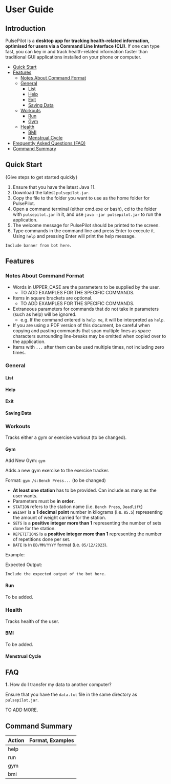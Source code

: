 # User Guide

## Introduction

PulsePilot is a **desktop app for tracking health-related information, optimised for users via a Command Line Interface (CLI)**. If one can type fast, you can key in and track health-related information faster than traditional GUI applications installed on your phone or computer.

* [Quick Start](#quick-start)
* [Features](#features)
    - [Notes About Command Format](#notes-about-command-format)
    - [General](#general)
      - [List](#list)
      - [Help](#help)
      - [Exit](#exit)
      - [Saving Data](#saving-data)
    - [Workouts](#workouts)
      - [Run](#run)
      - [Gym](#gym)
    - [Health](#health)
      - [BMI](#bmi)
      - [Menstrual Cycle](#menstrual-cycle)
* [Frequently Asked Questions (FAQ)](#faq)
* [Command Summary](#command-summary)

## Quick Start

{Give steps to get started quickly}

1. Ensure that you have the latest Java 11.
2. Download the latest `pulsepilot.jar`.
3. Copy the file to the folder you want to use as the home folder for PulsePilot.
4. Open a command terminal (either cmd.exe or bash), cd to the folder with `pulsepilot.jar` in it, and use `java -jar pulsepilot.jar` to run the application.
5. The welcome message for PulsePilot should be printed to the screen.
6. Type commands in the command line and press Enter to execute it. Using `help` and pressing Enter will print the help message.

```
Include banner from bot here.
```

## Features

### Notes About Command Format

* Words in UPPER_CASE are the parameters to be supplied by the user.
    * TO ADD EXAMPLES FOR THE SPECIFIC COMMANDS.
* Items in square brackets are optional.
    * TO ADD EXAMPLES FOR THE SPECIFIC COMMANDS.
* Extraneous parameters for commands that do not take in parameters (such as help) will be ignored.
    * e.g. If the command entered is `help me`, it will be interpreted as `help`.
* If you are using a PDF version of this document, be careful when copying and pasting commands that span multiple lines as space characters surrounding line-breaks may be omitted when copied over to the application.
* Items with `...`  after them can be used multiple times, not including zero times.

### General

#### List

#### Help

#### Exit

#### Saving Data


### Workouts

Tracks either a gym or exercise workout (to be changed).

#### Gym

Add New Gym: `gym`

Adds a new gym exercise to the exercise tracker.

Format: `gym /s:Bench Press...` (to be changed)
* **At least one station** has to be provided. Can include as many as the user wants.
* Parameters must be **in order**.
* `STATION` refers to the station name (i.e. `Bench Press`, `Deadlift`)
* `WEIGHT` is a **1 decimal point** number in kilograms (i.e. `85.5`) representing the amount of weight carried for the station.
* `SETS` is a **positive integer more than 1** representing the number of sets done for the station.
* `REPETITIONS` is a **positive integer more than 1** representing the number of repetitions done per set.
* `DATE` is in `DD/MM/YYYY` format (i.e. `05/12/2023`).

Example:

Expected Output:

```
Include the expected output of the bot here. 
```

#### Run

To be added. 

### Health

Tracks health of the user.

#### BMI

To be added.

#### Menstrual Cycle

## FAQ

**1.** How do I transfer my data to another computer?

Ensure that you have the `data.txt` file in the same directory as `pulsepilot.jar`. 

TO ADD MORE. 

## Command Summary

| Action | Format, Examples |
|--------|------------------|
| help   |                  |
| run    |                  |
| gym    |                  |
| bmi    |                  |



